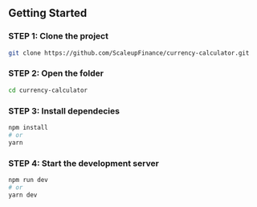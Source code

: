## Getting Started

### STEP 1: Clone the project

```bash
git clone https://github.com/ScaleupFinance/currency-calculator.git
```

### STEP 2: Open the folder

```bash
cd currency-calculator
```

### STEP 3: Install dependecies

```bash
npm install
# or
yarn
```

### STEP 4: Start the development server

```bash
npm run dev
# or
yarn dev
```
